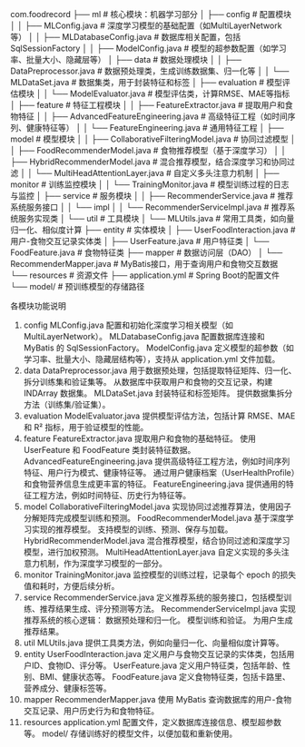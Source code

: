 com.foodrecord
├── ml                              # 核心模块：机器学习部分
│   ├── config                      # 配置模块
│   │   ├── MLConfig.java           # 深度学习模型的基础配置（如MultiLayerNetwork等）
│   │   ├── MLDatabaseConfig.java   # 数据库相关配置，包括SqlSessionFactory
│   │   ├── ModelConfig.java        # 模型的超参数配置（如学习率、批量大小、隐藏层等）
│   ├── data                        # 数据处理模块
│   │   ├── DataPreprocessor.java   # 数据预处理类，生成训练数据集、归一化等
│   │   └── MLDataSet.java          # 数据集类，用于封装特征和标签
│   ├── evaluation                  # 模型评估模块
│   │   └── ModelEvaluator.java     # 模型评估类，计算RMSE、MAE等指标
│   ├── feature                     # 特征工程模块
│   │   ├── FeatureExtractor.java   # 提取用户和食物特征
│   │   ├── AdvancedFeatureEngineering.java # 高级特征工程（如时间序列、健康特征等）
│   │   └── FeatureEngineering.java # 通用特征工程
│   ├── model                       # 模型模块
│   │   ├── CollaborativeFilteringModel.java # 协同过滤模型
│   │   ├── FoodRecommenderModel.java # 食物推荐模型（基于深度学习）
│   │   ├── HybridRecommenderModel.java # 混合推荐模型，结合深度学习和协同过滤
│   │   └── MultiHeadAttentionLayer.java # 自定义多头注意力机制
│   ├── monitor                     # 训练监控模块
│   │   └── TrainingMonitor.java    # 模型训练过程的日志与监控
│   ├── service                     # 服务模块
│   │   ├── RecommenderService.java # 推荐系统服务接口
│   │   └── impl
│   │       └── RecommenderServiceImpl.java # 推荐系统服务实现类
│   └── util                        # 工具模块
│       └── MLUtils.java            # 常用工具类，如向量归一化、相似度计算
├── entity                          # 实体模块
│   ├── UserFoodInteraction.java    # 用户-食物交互记录实体类
│   ├── UserFeature.java            # 用户特征类
│   └── FoodFeature.java            # 食物特征类
├── mapper                          # 数据访问层（DAO）
│   └── RecommenderMapper.java      # MyBatis接口，用于查询用户和食物交互数据
└── resources                       # 资源文件
├── application.yml             # Spring Boot的配置文件
└── model/                      # 预训练模型的存储路径




各模块功能说明
1. config
   MLConfig.java
   配置和初始化深度学习相关模型（如 MultiLayerNetwork）。
   MLDatabaseConfig.java
   配置数据库连接和 MyBatis 的 SqlSessionFactory。
   ModelConfig.java
   定义模型的超参数（如学习率、批量大小、隐藏层结构等），支持从 application.yml 文件加载。
2. data
   DataPreprocessor.java
   用于数据预处理，包括提取特征矩阵、归一化、拆分训练集和验证集等。
   从数据库中获取用户和食物的交互记录，构建 INDArray 数据集。
   MLDataSet.java
   封装特征和标签矩阵。
   提供数据集拆分方法（训练集/验证集）。
3. evaluation
   ModelEvaluator.java
   提供模型评估方法，包括计算 RMSE、MAE 和 R² 指标，用于验证模型的性能。
4. feature
   FeatureExtractor.java
   提取用户和食物的基础特征。
   使用 UserFeature 和 FoodFeature 类封装特征数据。
   AdvancedFeatureEngineering.java
   提供高级特征工程方法，例如时间序列特征、用户行为模式、健康特征等。
   通过用户健康档案（UserHealthProfile）和食物营养信息生成更丰富的特征。
   FeatureEngineering.java
   提供通用的特征工程方法，例如时间特征、历史行为特征等。
5. model
   CollaborativeFilteringModel.java
   实现协同过滤推荐算法，使用因子分解矩阵完成模型训练和预测。
   FoodRecommenderModel.java
   基于深度学习实现的推荐模型。
   支持模型的训练、预测、保存与加载。
   HybridRecommenderModel.java
   混合推荐模型，结合协同过滤和深度学习模型，进行加权预测。
   MultiHeadAttentionLayer.java
   自定义实现的多头注意力机制，作为深度学习模型的一部分。
6. monitor
   TrainingMonitor.java
   监控模型的训练过程，记录每个 epoch 的损失值和耗时，方便后续分析。
7. service
   RecommenderService.java
   定义推荐系统的服务接口，包括模型训练、推荐结果生成、评分预测等方法。
   RecommenderServiceImpl.java
   实现推荐系统的核心逻辑：
   数据预处理和归一化。
   模型训练和验证。
   为用户生成推荐结果。
8. util
   MLUtils.java
   提供工具类方法，例如向量归一化、向量相似度计算等。
9. entity
   UserFoodInteraction.java
   定义用户与食物交互记录的实体类，包括用户ID、食物ID、评分等。
   UserFeature.java
   定义用户特征类，包括年龄、性别、BMI、健康状态等。
   FoodFeature.java
   定义食物特征类，包括卡路里、营养成分、健康标签等。
10. mapper
    RecommenderMapper.java
    使用 MyBatis 查询数据库的用户-食物交互记录、用户历史行为和食物特征。
11. resources
    application.yml
    配置文件，定义数据库连接信息、模型超参数等。
    model/
    存储训练好的模型文件，以便加载和重新使用。